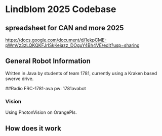 # Lindblom 2025 Codebase

## spreadsheet for CAN and more 2025
https://docs.google.com/document/d/1ekpCME-pWmVz3zLQKQKFJrISkKeiazz_DOguY4Bh4VE/edit?usp=sharing

## General Robot Information
Written in Java by students of team 1781, currently using a Kraken based swerve drive. 

##Radio
FRC-1781-ava pw: 1781avabot

### Vision
Using PhotonVision on OrangePIs.

## How does it work
